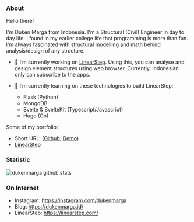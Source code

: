 ### About

Hello there!

I'm Duken Marga from Indonesia. I'm a Structural (Civil) Engineer in day to day life. I found in my earlier college life that programming is more than fun.
I'm always fascinated with structural modelling and math behind analysis/design of any structure.

- 🔭 I’m currently working on [LinearStep](https://linearstep.com). Using this, you can analyse and design element structures using web browser.
Currently, Indonesian only can subscribe to the apps.

- 🌱 I’m currently learning on these technologies to build LinearStep:
  - Flask (Python)
  - MongoDB
  - Svelte & SvelteKit (Typescript/Javascript)
  - Hugo (Go)

Some of my portfolio:
- Short URL! ([Github](https://github.com/dukenmarga/short-url), [Demo](https://short-it-vcys.onrender.com/))
- [LinearStep](https://linearstep.com/)

### Statistic
![dukenmarga github stats](https://github-readme-stats.vercel.app/api?username=dukenmarga&show_icons=true&count_private=true&theme=dracula)

### On Internet
- Instagram: https://instagram.com/dukenmarga
- Blog: https://dukenmarga.id/
- LinearStep: https://linearstep.com/

<!--

### Repositories
[![Readme Card](https://github-readme-stats.vercel.app/api/pin/?username=dukenmarga&repo=civil-engineering-toolbox&show_owner=true)](https://github.com/dukenmarga/civil-engineering-toolbox)

### Top Languages

[![Top Langs](https://github-readme-stats.vercel.app/api/top-langs/?username=dukenmarga)](https://github.com/dukenmarga/)

-->

